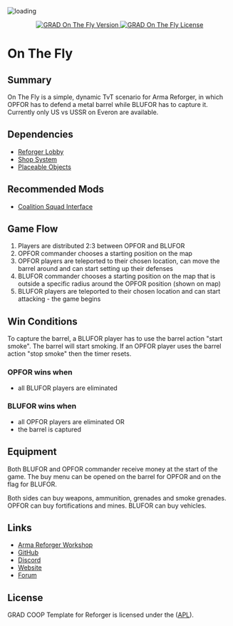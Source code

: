 
![loading](https://github.com/gruppe-adler/GRAD-On-The-Fly/assets/50139270/eedc179b-ee1e-47c6-a5ab-7206e55699d1)

<p align="center">
    <a href="https://github.com/gruppe-adler/GRAD-On-The-Fly/releases/latest">
        <img src="https://img.shields.io/badge/Version-0.0.5-blue.svg?style=flat-square" alt="GRAD On The Fly Version">
    </a>
    <a href="https://www.bistudio.com/community/licenses/arma-public-license-share-alike">
        <img src="https://img.shields.io/badge/License-APL-red.svg?style=flat-square" alt="GRAD On The Fly License">
    </a>
</p>

# On The Fly

## Summary

On The Fly is a simple, dynamic TvT scenario for Arma Reforger, in which OPFOR has to defend a metal barrel while BLUFOR has to capture it. Currently only US vs USSR on Everon are available.

## Dependencies

* [Reforger Lobby](https://reforger.armaplatform.com/workshop/5EAF2B0473DB5A99-ReforgerLobby)
* [Shop System](https://reforger.armaplatform.com/workshop/5D2D1436D1FA5A13-ShopSystem)
* [Placeable Objects](https://reforger.armaplatform.com/workshop/5E654D40F0D628A0-Placeableobjects)

## Recommended Mods

* [Coalition Squad Interface](https://reforger.armaplatform.com/workshop/5B0D1E4380971EBD-CoalitionSquadInterface)

## Game Flow

1. Players are distributed 2:3 between OPFOR and BLUFOR
2. OPFOR commander chooses a starting position on the map
3. OPFOR players are teleported to their chosen location, can move the barrel around and can start setting up their defenses
4. BLUFOR commander chooses a starting position on the map that is outside a specific radius around the OPFOR position (shown on map)
5. BLUFOR players are teleported to their chosen location and can start attacking - the game begins

## Win Conditions

To capture the barrel, a BLUFOR player has to use the barrel action "start smoke". The barrel will start smoking. If an OPFOR player uses the barrel action "stop smoke" then the timer resets.

### OPFOR wins when
* all BLUFOR players are eliminated

### BLUFOR wins when
* all OPFOR players are eliminated OR
* the barrel is captured

## Equipment

Both BLUFOR and OPFOR commander receive money at the start of the game. The buy menu can be opened on the barrel for OPFOR and on the flag for BLUFOR.

Both sides can buy weapons, ammunition, grenades and smoke grenades. OPFOR can buy fortifications and mines. BLUFOR can buy vehicles.

## Links

* [Arma Reforger Workshop](https://reforger.armaplatform.com/workshop/5EE0938694A39CFB-GRADOnTheFly)
* [GitHub](https://github.com/gruppe-adler/GRAD-On-The-Fly)
* [Discord](https://discord.com/invite/ZDqp45q)
* [Website](https://gruppe-adler.de/home)
* [Forum](https://forum.gruppe-adler.de)

## License
GRAD COOP Template for Reforger is licensed under the ([APL](https://www.bohemia.net/community/licenses/arma-public-license)).
